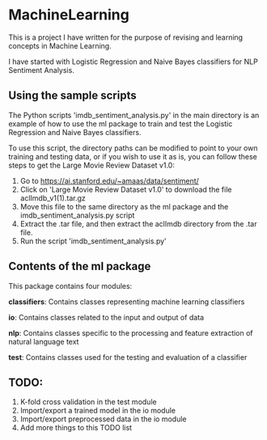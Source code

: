 # MachineLearning
This is a project I have written for the purpose of revising and learning concepts in Machine Learning.

I have started with Logistic Regression and Naive Bayes classifiers for NLP Sentiment Analysis.

## Using the sample scripts

The Python scripts 'imdb_sentiment_analysis.py' in the main directory is an example of how to use the ml package to train and test the Logistic Regression and Naive Bayes classifiers. 

To use this script, the directory paths can be modified to point to your own training and testing data, or if you wish to use it as is, you can follow these steps to get the Large Movie Review Dataset v1.0:
1. Go to https://ai.stanford.edu/~amaas/data/sentiment/
2. Click on 'Large Movie Review Dataset v1.0' to download the file aclImdb_v1(1).tar.gz
3. Move this file to the same directory as the ml package and the imdb_sentiment_analysis.py script
4. Extract the .tar file, and then extract the aclImdb directory from the .tar file.
5. Run the script 'imdb_sentiment_analysis.py'

## Contents of the ml package

This package contains four modules:

**classifiers**: Contains classes representing machine learning classifiers

**io**: Contains classes related to the input and output of data

**nlp**: Contains classes specific to the processing and feature extraction of natural language text

**test**: Contains classes used for the testing and evaluation of a classifier

## TODO:
1. K-fold cross validation in the test module
2. Import/export a trained model in the io module
3. Import/export preprocessed data in the io module
4. Add more things to this TODO list
